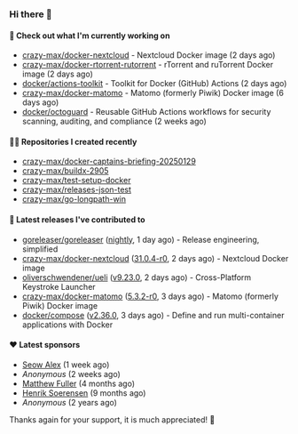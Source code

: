 ### Hi there 👋

#### 👷 Check out what I'm currently working on

- [crazy-max/docker-nextcloud](https://github.com/crazy-max/docker-nextcloud) - Nextcloud Docker image (2 days ago)
- [crazy-max/docker-rtorrent-rutorrent](https://github.com/crazy-max/docker-rtorrent-rutorrent) - rTorrent and ruTorrent Docker image (2 days ago)
- [docker/actions-toolkit](https://github.com/docker/actions-toolkit) - Toolkit for Docker (GitHub) Actions (2 days ago)
- [crazy-max/docker-matomo](https://github.com/crazy-max/docker-matomo) - Matomo (formerly Piwik) Docker image (6 days ago)
- [docker/octoguard](https://github.com/docker/octoguard) - Reusable GitHub Actions workflows for security scanning, auditing, and compliance (2 weeks ago)

#### 👨‍💻 Repositories I created recently

- [crazy-max/docker-captains-briefing-20250129](https://github.com/crazy-max/docker-captains-briefing-20250129)
- [crazy-max/buildx-2905](https://github.com/crazy-max/buildx-2905)
- [crazy-max/test-setup-docker](https://github.com/crazy-max/test-setup-docker)
- [crazy-max/releases-json-test](https://github.com/crazy-max/releases-json-test)
- [crazy-max/go-longpath-win](https://github.com/crazy-max/go-longpath-win)

#### 🚀 Latest releases I've contributed to

- [goreleaser/goreleaser](https://github.com/goreleaser/goreleaser) ([nightly](https://github.com/goreleaser/goreleaser/releases/tag/nightly), 1 day ago) - Release engineering, simplified
- [crazy-max/docker-nextcloud](https://github.com/crazy-max/docker-nextcloud) ([31.0.4-r0](https://github.com/crazy-max/docker-nextcloud/releases/tag/31.0.4-r0), 2 days ago) - Nextcloud Docker image
- [oliverschwendener/ueli](https://github.com/oliverschwendener/ueli) ([v9.23.0](https://github.com/oliverschwendener/ueli/releases/tag/v9.23.0), 2 days ago) - Cross-Platform Keystroke Launcher
- [crazy-max/docker-matomo](https://github.com/crazy-max/docker-matomo) ([5.3.2-r0](https://github.com/crazy-max/docker-matomo/releases/tag/5.3.2-r0), 3 days ago) - Matomo (formerly Piwik) Docker image
- [docker/compose](https://github.com/docker/compose) ([v2.36.0](https://github.com/docker/compose/releases/tag/v2.36.0), 3 days ago) - Define and run multi-container applications with Docker

#### ❤️ Latest sponsors
- [Seow Alex](https://github.com/seowalex) (1 week ago)
- _Anonymous_ (2 weeks ago)
- [Matthew Fuller](https://github.com/mathematics333) (4 months ago)
- [Henrik Soerensen](https://github.com/hsoerensen) (9 months ago)
- _Anonymous_ (2 years ago)

Thanks again for your support, it is much appreciated! 🙏
